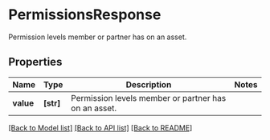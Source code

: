 # PermissionsResponse

Permission levels member or partner has on an asset.

## Properties
Name | Type | Description | Notes
------------ | ------------- | ------------- | -------------
**value** | **[str]** | Permission levels member or partner has on an asset. | 

[[Back to Model list]](../README.md#documentation-for-models) [[Back to API list]](../README.md#documentation-for-api-endpoints) [[Back to README]](../README.md)


